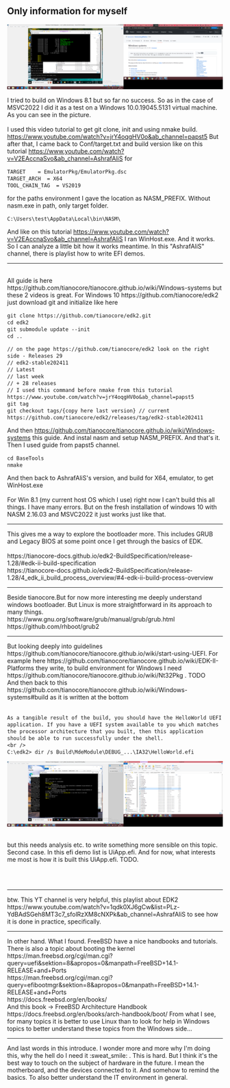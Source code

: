 <h2>Only information for myself</h2>

![dump](https://github.com/KarolDuracz/scratchpad/blob/main/bootloader_x86/tianocore%20EDK2/17%20-%202-11-2024%20-%20edk2.png?raw=true)

I tried to build on Windows 8.1 but so far no success. So as in the case of MSVC2022 I did it as a test on a Windows 10.0.19045.5131 virtual machine. As you can see in the picture.
<br /><br />
I used this video tutorial to get git clone, init and using nmake build. 
https://www.youtube.com/watch?v=jrY4oqgHV0o&ab_channel=papst5
But after that, I came back to Conf/target.txt and build version like on this tutorial https://www.youtube.com/watch?v=V2EAccnaSvo&ab_channel=AshrafAliS for 


```
TARGET    = EmulatorPkg/EmulatorPkg.dsc
TARGET_ARCH  = X64
TOOL_CHAIN_TAG  = VS2019
```

for the paths environment I gave the location as NASM_PREFIX. Without nasm.exe in path, only target folder.

```
C:\Users\test\AppData\Local\bin\NASM\
```

And like on this tutorial https://www.youtube.com/watch?v=V2EAccnaSvo&ab_channel=AshrafAliS I ran WinHost.exe. And it works. So I can analyze a little bit how it works meantime. In this "AshrafAliS" channel, there is playlist how to write EFI demos.
<br />
<hr >
<br />
All guide is here https://github.com/tianocore/tianocore.github.io/wiki/Windows-systems but these 2 videos is great. For Windows 10 https://github.com/tianocore/edk2 just download git and initialize like here

```
git clone https://github.com/tianocore/edk2.git
cd edk2
git submodule update --init
cd ..
```

```
// on the page https://github.com/tianocore/edk2 look on the right side - Releases 29
// edk2-stable202411
// Latest
// last week
// + 28 releases
// I used this command before nmake from this tutorial https://www.youtube.com/watch?v=jrY4oqgHV0o&ab_channel=papst5
git tag
git checkout tags/{copy here last version} // current https://github.com/tianocore/edk2/releases/tag/edk2-stable202411
```

And then https://github.com/tianocore/tianocore.github.io/wiki/Windows-systems this guide. And instal nasm and setup NASM_PREFIX. And that's it. Then I used guide from papst5 channel.

```
cd BaseTools
nmake
```

And then back to AshrafAliS's version, and build for X64, emulator, to get WinHost.exe
 <br /><br />
For Win 8.1 (my current host OS which I use) right now I can't build this all things. I have many errors. But on the fresh installation of windows 10 with NASM 2.16.03 and MSVC2022 it just works just like that.

<hr>
This gives me a way to explore the bootloader more. This includes GRUB and Legacy BIOS at some point once I get through the basics of EDK.
<br /><br />
https://tianocore-docs.github.io/edk2-BuildSpecification/release-1.28/#edk-ii-build-specification <br />
https://tianocore-docs.github.io/edk2-BuildSpecification/release-1.28/4_edk_ii_build_process_overview/#4-edk-ii-build-process-overview
<hr >
Beside tianocore.But for now more interesting me deeply understand windows bootloader. But Linux is more straightforward in its approach to many things. <br />
https://www.gnu.org/software/grub/manual/grub/grub.html <br />
https://github.com/rhboot/grub2
<hr>
But looking deeply into guidelines https://github.com/tianocore/tianocore.github.io/wiki/start-using-UEFI. For example here 
https://github.com/tianocore/tianocore.github.io/wiki/EDK-II-Platforms they write, to build environment for Windows I need https://github.com/tianocore/tianocore.github.io/wiki/Nt32Pkg . TODO  <br />
And then back to this https://github.com/tianocore/tianocore.github.io/wiki/Windows-systems#build as it is written at the bottom 
<br /><br />

```
As a tangible result of the build, you should have the HelloWorld UEFI application. If you have a UEFI system available to you which matches the processor architecture that you built, then this application should be able to run successfully under the shell.
<br />
C:\edk2> dir /s Build\MdeModule\DEBUG_...\IA32\HelloWorld.efi
```


![dump](https://github.com/KarolDuracz/scratchpad/blob/main/bootloader_x86/tianocore%20EDK2/19%20-%202-11-2024%20-%20edk2%20test.png?raw=true)

<br />
but this needs analysis etc. to write something more sensible on this topic. Second case. In this efi demo list is UiApp.efi. And for now, what interests me most is how it is built this UiApp.efi. TODO.

<br /><br />
<hr>
btw. This YT channel is very helpful, this playlist about EDK2 https://www.youtube.com/watch?v=1qdk0XJ6gCw&list=PLz-YdBAdSGeh8MT3c7_sfolRzXM8cNXPk&ab_channel=AshrafAliS to see how it is done in practice, specifically. 
<hr>
In other hand. What I found. FreeBSD have a nice handbooks and tutorials.  There is also a topic about booting the kernel
https://man.freebsd.org/cgi/man.cgi?query=uefi&sektion=8&apropos=0&manpath=FreeBSD+14.1-RELEASE+and+Ports <br />
https://man.freebsd.org/cgi/man.cgi?query=efibootmgr&sektion=8&apropos=0&manpath=FreeBSD+14.1-RELEASE+and+Ports <br />
https://docs.freebsd.org/en/books/ <br />
And this book -> FreeBSD Architecture Handbook
https://docs.freebsd.org/en/books/arch-handbook/boot/
From what I see, for many topics it is better to use Linux than to look for help in Windows topics to better understand these topics from the Windows side...

<hr>
And last words in this introduce. I wonder more and more why I'm doing this, why the hell do I need it  :sweat_smile: . This is hard. But I think it's the best way to touch on the subject of hardware in the future. I mean the motherboard, and the devices connected to it. And somehow to remind the basics. To also better understand the IT environment in general.
